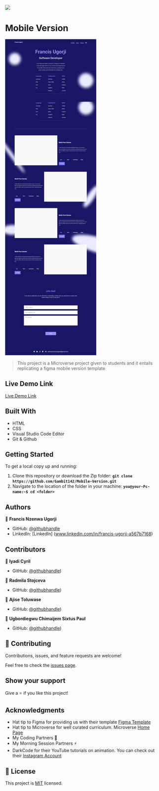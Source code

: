 ![](https://img.shields.io/badge/Microverse-blueviolet)

# Mobile Version
 <img src="Images/Screenshot2.jpeg">

> This project is a Microverse project given to students and it entails replicating a figma mobile version template


## Live Demo Link
[Live Demo Link](https://gambit142.github.io/Template-Portfolio/)

## Built With

- HTML
- CSS
- Visual Studio Code Editor
- Git & Github

## Getting Started
To get a local copy up and running:
1. Clone this repository or download the Zip folder:
**``git clone https://github.com/Gambit142/Mobile-Version.git``**
2. Navigate to the location of the folder in your machine:
**``you@your-Pc-name:~$ cd <folder>``**

## Authors

👤 **Francis Nzenwa Ugorji**

- GitHub: [@githubhandle](https://github.com/Gambit142)
- LinkedIn: [LinkedIn] (www.linkedin.com/in/francis-ugorji-a567b7168) 

## Contributors
👤 **Iyadi Cyril**

- GitHub: [@githubhandle](https://github.com/see-why))

👤 **Radmila Stojceva**

- GitHub: [@githubhandle](https://github.com/M0rrighan))

👤 **Ajise Toluwase**

- GitHub: [@githubhandle](https://github.com/Whoistolu))

👤 **Ugbordiegwu Chimaijem Sixtus Paul**

- GitHub: [@githubhandle](https://github.com/Gentilitysp))

## 🤝 Contributing

Contributions, issues, and feature requests are welcome!

Feel free to check the [issues page](../../issues/).

## Show your support

Give a ⭐️ if you like this project!

## Acknowledgments

- Hat tip to Figma for providing us with their template [Figma Template](https://www.figma.com/file/l7SqJ3ZfkAKih9sFxvWSR4/Microverse-Student-Project-1?node-id=48%3A2346)
- Hat tip to Microverse for well curated curriculum. Microverse [Home Page](https://bit.ly/MicroverseTN
)
- My Coding Partners 🏹
- My Morning Session Partners ⚡
- DarkCode for their YouTube tutorials on animation. You can check out their [Instagram Account](https://www.instagram.com/darkcodeonline)

## 📝 License

This project is [MIT](./MIT.md) licensed.